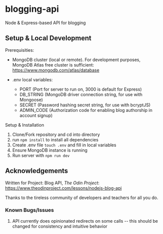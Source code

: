 # blogging-api

Node &amp; Express-based API for blogging

## Setup & Local Development

Prerequisities:

- MongoDB cluster (local or remote). For development purposes, MongoDB Atlas free cluster is sufficient: https://www.mongodb.com/atlas/database

- .env local variables:
  - PORT (Port for server to run on, 3000 is default for Express)
  - DB_STRING (MongoDB driver connection string, for use with Mongoose)
  - SECRET (Password hashing secret string, for use with bcryptJS)
  - ADMIN_CODE (Authorization code for enabling blog authorship in account signup)

Setup & Installation

1. Clone/Fork repository and cd into directory
2. run `npm install` to install all dependencies
3. Create .env file `touch .env` and fill in local variables
4. Ensure MongoDB instance is running
5. Run server with `npm run dev`

## Acknowledgements

Written for Project: Blog API, _The Odin Project_: https://www.theodinproject.com/lessons/nodejs-blog-api

Thanks to the tireless community of developers and teachers for all you do.

### Known Bugs/Issues

1. API currently does opinionated redirects on some calls -- this should be changed for consistency and intuitive behavior
